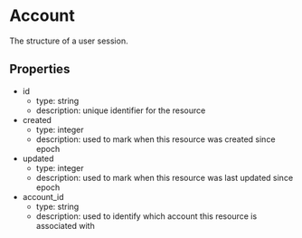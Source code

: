 # Account
The structure of a user session.

## Properties
- id
  - type: string
  - description: unique identifier for the resource
- created
  - type: integer
  - description: used to mark when this resource was created since epoch
- updated
  - type: integer
  - description: used to mark when this resource was last updated since epoch
- account_id
  - type: string
  - description: used to identify which account this resource is associated
    with
